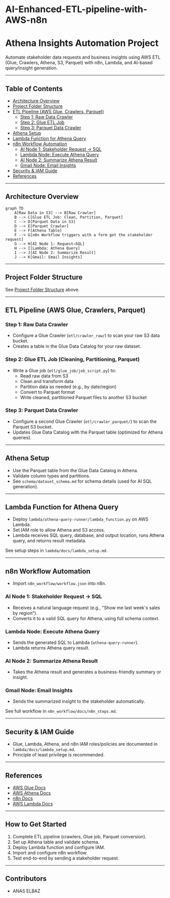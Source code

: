 # AI-Enhanced-ETL-pipeline-with-AWS-n8n

# Athena Insights Automation Project

Automate stakeholder data requests and business insights using AWS ETL (Glue, Crawlers, Athena, S3, Parquet) with n8n, Lambda, and AI-based query/insight generation.

---

## Table of Contents

- [Architecture Overview](#architecture-overview)
- [Project Folder Structure](#project-folder-structure)
- [ETL Pipeline (AWS Glue, Crawlers, Parquet)](#etl-pipeline-aws-glue-crawlers-parquet)
    - [Step 1: Raw Data Crawler](#step-1-raw-data-crawler)
    - [Step 2: Glue ETL Job](#step-2-glue-etl-job)
    - [Step 3: Parquet Data Crawler](#step-3-parquet-data-crawler)
- [Athena Setup](#athena-setup)
- [Lambda Function for Athena Query](#lambda-function-for-athena-query)
- [n8n Workflow Automation](#n8n-workflow-automation)
    - [AI Node 1: Stakeholder Request → SQL](#ai-node-1-stakeholder-request--sql)
    - [Lambda Node: Execute Athena Query](#lambda-node-execute-athena-query)
    - [AI Node 2: Summarize Athena Result](#ai-node-2-summarize-athena-result)
    - [Gmail Node: Email Insights](#gmail-node-email-insights)
- [Security & IAM Guide](#security--iam-guide)
- [References](#references)

---

## Architecture Overview

```mermaid
graph TD
    A[Raw Data in S3] --> B[Raw Crawler]
    B --> C[Glue ETL Job: Clean, Partition, Parquet]
    C --> D[Parquet Data in S3]
    D --> E[Parquet Crawler]
    E --> F[Athena Table]
    F --> G[n8n Workflow triggers with a form get the stakeholder request]
    G --> H[AI Node 1: Request→SQL]
    H --> I[Lambda: Athena Query]
    I --> J[AI Node 2: Summarize Result]
    J --> K[Gmail: Email Insights]
```

---

## Project Folder Structure

See [Project Folder Structure](#project-folder-structure) above.

---

## ETL Pipeline (AWS Glue, Crawlers, Parquet)

### Step 1: Raw Data Crawler

- Configure a Glue Crawler (`etl/crawler_raw/`) to scan your raw S3 data bucket.
- Creates a table in the Glue Data Catalog for your raw dataset.

### Step 2: Glue ETL Job (Cleaning, Partitioning, Parquet)

- Write a Glue job (`etl/glue_job/job_script.py`) to:
    - Read raw data from S3
    - Clean and transform data
    - Partition data as needed (e.g., by date/region)
    - Convert to Parquet format
    - Write cleaned, partitioned Parquet files to another S3 bucket

### Step 3: Parquet Data Crawler

- Configure a second Glue Crawler (`etl/crawler_parquet/`) to scan the Parquet S3 bucket.
- Updates Glue Data Catalog with the Parquet table (optimized for Athena queries).

---

## Athena Setup

- Use the Parquet table from the Glue Data Catalog in Athena.
- Validate column types and partitions.
- See `schema/dataset_schema.md` for schema details (used for AI SQL generation).

---

## Lambda Function for Athena Query

- Deploy `lambda/athena-query-runner/lambda_function.py` on AWS Lambda.
- Set IAM role to allow Athena and S3 access.
- Lambda receives SQL query, database, and output location, runs Athena query, and returns result metadata.

See setup steps in `lambda/docs/lambda_setup.md`.

---

## n8n Workflow Automation

- Import `n8n_workflow/workflow.json` into n8n.

### AI Node 1: Stakeholder Request → SQL

- Receives a natural language request (e.g., "Show me last week's sales by region").
- Converts it to a valid SQL query for Athena, using full schema context.

### Lambda Node: Execute Athena Query

- Sends the generated SQL to Lambda (`athena-query-runner`).
- Lambda returns Athena query result.

### AI Node 2: Summarize Athena Result

- Takes the Athena result and generates a business-friendly summary or insight.

### Gmail Node: Email Insights

- Sends the summarized insight to the stakeholder automatically.

See full workflow in `n8n_workflow/docs/n8n_steps.md`.

---

## Security & IAM Guide

- Glue, Lambda, Athena, and n8n IAM roles/policies are documented in `lambda/docs/lambda_setup.md`.
- Principle of least privilege is recommended.

---

## References

- [AWS Glue Docs](https://docs.aws.amazon.com/glue/latest/dg/what-is-glue.html)
- [AWS Athena Docs](https://docs.aws.amazon.com/athena/latest/ug/what-is.html)
- [n8n Docs](https://docs.n8n.io/)
- [AWS Lambda Docs](https://docs.aws.amazon.com/lambda/latest/dg/welcome.html)

---

## How to Get Started

1. Complete ETL pipeline (crawlers, Glue job, Parquet conversion).
2. Set up Athena table and validate schema.
3. Deploy Lambda function and configure IAM.
4. Import and configure n8n workflow.
5. Test end-to-end by sending a stakeholder request.

---

## Contributors

- ANAS ELBAZ
